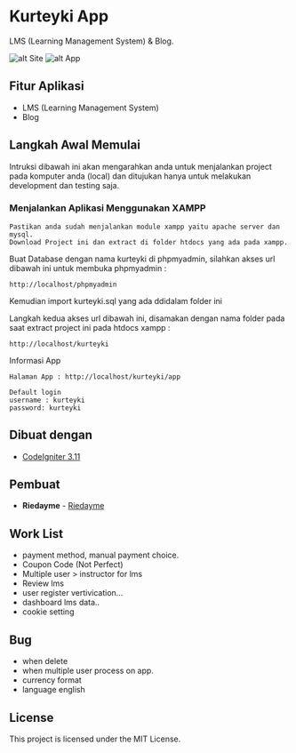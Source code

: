 # Kurteyki App

LMS (Learning Management System) & Blog.

![alt Site](https://i.ibb.co/mtbfvhh/screencapture-localhost-kurteyki-2020-04-15-19-59-34.png)
![alt App](https://i.ibb.co/GVsBVMY/screencapture-localhost-kurteyki-app-2020-04-15-19-52-52.png)

## Fitur Aplikasi

* LMS (Learning Management System)
* Blog

## Langkah Awal Memulai

Intruksi dibawah ini akan mengarahkan anda untuk menjalankan project pada komputer anda (local) dan ditujukan hanya untuk melakukan development dan testing saja.

### Menjalankan Aplikasi Menggunakan XAMPP

```
Pastikan anda sudah menjalankan module xampp yaitu apache server dan mysql.
Download Project ini dan extract di folder htdocs yang ada pada xampp.
```

Buat Database dengan nama kurteyki di phpmyadmin, silahkan akses url dibawah ini untuk membuka phpmyadmin :

```
http://localhost/phpmyadmin
```

Kemudian import kurteyki.sql yang ada ddidalam folder ini

Langkah kedua akses url dibawah ini, disamakan dengan nama folder pada saat extract project ini pada htdocs xampp :

```
http://localhost/kurteyki
```

Informasi App

```
Halaman App : http://localhost/kurteyki/app

Default login
username : kurteyki
password: kurteyki
```

## Dibuat dengan

* [CodeIgniter 3.11](https://codeigniter.com/)

## Pembuat

* **Riedayme** - [Riedayme](https://facebook.com/riedayme)

## Work List

* payment method, manual payment choice.
* Coupon Code (Not Perfect)
* Multiple user > instructor for lms
* Review lms
* user register vertivication...
* dashboard lms data..
* cookie setting

## Bug

* when delete
* when multiple user process on app.
* currency format 
* language english

## License

This project is licensed under the MIT License.
